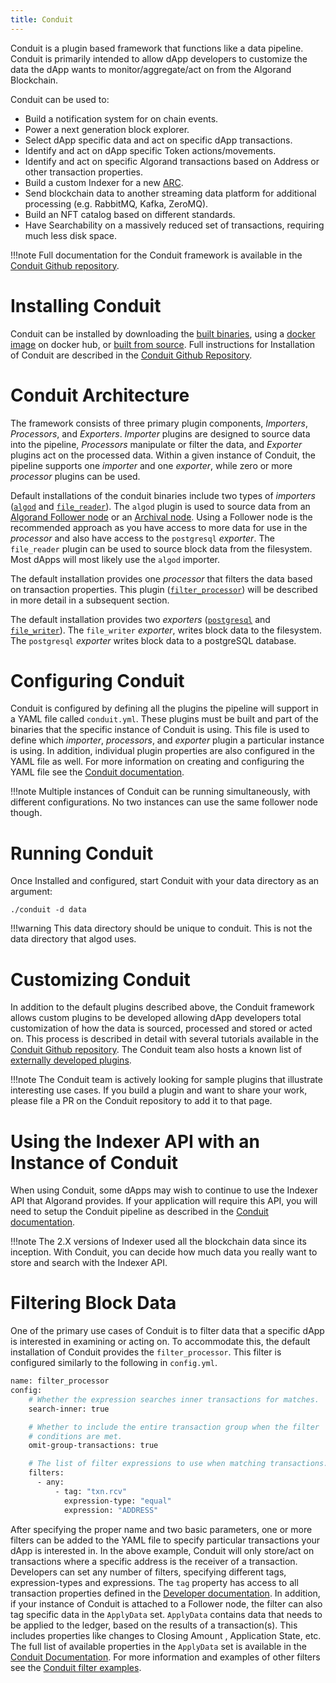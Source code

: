 ```yaml
---
title: Conduit
---
```



Conduit is a plugin based framework that functions like a data pipeline. Conduit is primarily intended to allow dApp developers to customize the data the dApp wants to monitor/aggregate/act on from the Algorand Blockchain. 

Conduit can be used to:

- Build a notification system for on chain events.
- Power a next generation block explorer.
- Select dApp specific data and act on specific dApp transactions.
- Identify and act on dApp specific Token actions/movements.
- Identify and act on specific Algorand transactions based on Address or other transaction properties.
- Build a custom Indexer for a new [ARC](https://github.com/algorandfoundation/ARCs).
- Send blockchain data to another streaming data platform for additional processing (e.g. RabbitMQ, Kafka, ZeroMQ).
- Build an NFT catalog based on different standards.
- Have Searchability on a massively reduced set of transactions, requiring much less disk space. 

!!!note
	Full documentation for the Conduit framework is available in the [Conduit Github repository](https://github.com/algorand/conduit/blob/master/README.md).


# Installing Conduit

Conduit can be installed by downloading the [built binaries](https://github.com/algorand/conduit/releases), using a [docker image](https://hub.docker.com/r/algorand/conduit) on docker hub, or [built from source](https://github.com/algorand/conduit/tree/master#install-from-source). Full instructions for Installation of Conduit are described in the [Conduit Github Repository](https://github.com/algorand/conduit/blob/master/README.md).


# Conduit Architecture

The framework consists of three primary plugin components, _Importers_, _Processors_, and _Exporters_. _Importer_ plugins are designed to source data into the pipeline, _Processors_ manipulate or filter the data, and _Exporter_ plugins act on the processed data. Within a given instance of Conduit, the pipeline supports one _importer_ and one _exporter_, while zero or more _processor_ plugins can be used. 

<center>
</center>

Default installations of the conduit binaries include two types of _importers_ ([`algod`](https://github.com/algorand/conduit/tree/master/conduit/plugins/importers/algod) and [`file_reader`](https://github.com/algorand/conduit/tree/master/conduit/plugins/importers/filereader)). The `algod` plugin is used to source data from an [Algorand Follower node](https://github.com/algorand/conduit/blob/master/docs/tutorials/IndexerWriter.md#node-algod-with-follow-mode) or an [Archival node](https://developer.algorand.org/docs/run-a-node/setup/types/#archival-mode). Using a Follower node is the recommended approach as you have access to more data for use in the _processor_ and also have access to the `postgresql` _exporter_. The `file_reader` plugin can be used to source block data from the filesystem. Most dApps will most likely use the `algod` importer. 

The default installation provides one _processor_ that filters the data based on transaction properties. This plugin ([`filter_processor`](https://github.com/algorand/conduit/tree/master/conduit/plugins/processors/filterprocessor)) will be described in more detail in a subsequent section. 

The default installation provides two _exporters_ ([`postgresql`](https://github.com/algorand/conduit/tree/master/conduit/plugins/exporters/postgresql) and [`file_writer`](https://github.com/algorand/conduit/tree/master/conduit/plugins/exporters/filewriter)). The `file_writer` _exporter_, writes block data to the filesystem. The `postgresql` _exporter_ writes block data to a postgreSQL database. 

# Configuring Conduit

Conduit is configured by defining all the plugins the pipeline will support in a YAML file called `conduit.yml`. These plugins must be built and part of the binaries that the specific instance of Conduit is using. This file is used to define which _importer_, _processors_, and _exporter_ plugin a particular instance is using. In addition, individual plugin properties are also configured in the YAML file as well.  For more information on creating and configuring the YAML file see the [Conduit documentation](https://github.com/algorand/conduit/blob/master/README.md#create-conduityml-configuration-file). 

!!!note
	Multiple instances of Conduit can be running simultaneously, with different configurations. No two instances can use the same follower node though.

# Running Conduit

Once Installed and configured, start Conduit with your data directory as an argument:

`./conduit -d data`

!!!warning 
    This data directory should be unique to conduit. This is not the data directory that algod uses.


# Customizing Conduit

In addition to the default plugins described above, the Conduit framework allows custom plugins to be developed allowing dApp developers total customization of how the data is sourced, processed and stored or acted on. This process is described in detail with several tutorials available in the [Conduit Github repository](https://github.com/algorand/conduit/blob/master/docs/PluginDevelopment.md). The Conduit team also hosts a known list of [externally developed plugins](https://github.com/algorand/conduit/blob/master/docs/ExternalPlugins.md). 

!!!note
	The Conduit team is actively looking for sample plugins that illustrate interesting use cases. If you build a plugin and want to share your work, please file a PR on the Conduit repository to add it to that page. 

# Using the Indexer API with an Instance of Conduit

When using Conduit, some dApps may wish to continue to use the Indexer API that Algorand provides. If your application will require this API, you will need to setup the Conduit pipeline as described in the [Conduit documentation](https://github.com/algorand/conduit/blob/master/docs/tutorials/IndexerWriter.md). 

!!!note
	The 2.X versions of Indexer used all the blockchain data since its inception. With Conduit, you can decide how much data you really want to store and search with the Indexer API.

# Filtering Block Data

One of the primary use cases of Conduit is to filter data that a specific dApp is interested in examining or acting on. To accommodate this, the default installation of Conduit provides the `filter_processor`. This filter is configured similarly to the following in `config.yml`.


```sh
name: filter_processor
config:
    # Whether the expression searches inner transactions for matches.
    search-inner: true

    # Whether to include the entire transaction group when the filter
    # conditions are met.
    omit-group-transactions: true

    # The list of filter expressions to use when matching transactions.
    filters:
      - any:
          - tag: "txn.rcv"
            expression-type: "equal"
            expression: "ADDRESS"

```

After specifying the proper name and two basic parameters, one or more filters can be added to the YAML file to specify particular transactions your dApp is interested in. In the above example, Conduit will only store/act on transactions where a specific address is the receiver of a transaction. Developers can set any number of filters, specifying different tags, expression-types and expressions.  The `tag` property has access to all transaction properties defined in the [Developer documentation](https://developer.algorand.org/docs/get-details/transactions/transactions/). In addition, if your instance of Conduit is attached to a Follower node, the filter can also tag specific data in the `ApplyData` set. `ApplyData` contains data that needs to be applied to the ledger, based on the results of a transaction(s). This includes properties like changes to Closing Amount , Application State, etc. The full list of available properties in the `ApplyData` set is available in the [Conduit Documentation](https://github.com/algorand/conduit/blob/master/conduit/plugins/processors/filterprocessor/Filter_tags.md). For more information and examples of other filters see the [Conduit filter examples](https://github.com/algorand/conduit/tree/master/conduit/plugins/processors/filterprocessor#examples).



